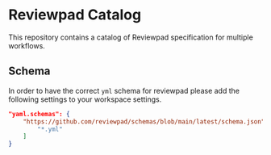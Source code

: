 # Reviewpad Catalog

This repository contains a catalog of Reviewpad specification for multiple workflows.

## Schema

In order to have the correct `yml` schema for reviewpad please add the following settings to your workspace settings.

```json
"yaml.schemas": {
    "https://github.com/reviewpad/schemas/blob/main/latest/schema.json": [
        "*.yml"
    ]
}
```